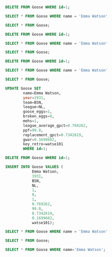 ```sql
DELETE FROM Goose WHERE id=1;
```

```sql
SELECT * FROM Goose WHERE name = 'Emma Watson'
```

```sql
SELECT * FROM Goose;
```

```sql
DELETE FROM Goose WHERE id=1;
```

```sql
SELECT * FROM Goose WHERE name = 'Emma Watson'
```

```sql
SELECT * FROM Goose;
```

```sql
DELETE FROM Goose WHERE id=1;
```

```sql
SELECT * FROM Goose WHERE name = 'Emma Watson'
```

```sql
SELECT * FROM Goose;
```

```sql
UPDATE Goose SET
        name=Emma Watson,
        year=1931,
        team=BSN,
        league=NL,
        goose_eggs=1,
        broken_eggs=0,
        mehs=1,
        league_average_gpct=0.769262,
        ppf=99.0,
        replacement_gpct=0.7342619,
        gwar=0.1699602,
        key_retro=watse101
        WHERE id=1;
```

```sql
DELETE FROM Goose WHERE id=1;
```

```sql
INSERT INTO Goose VALUES (
            Emma Watson,
            1931,
            BSN,
            NL,
            1,
            0,
            1,
            0.769262,
            99.0,
            0.7342619,
            0.1699602,
            watse101);
```

```sql
SELECT * FROM Goose WHERE name = 'Emma Watson'
```

```sql
SELECT * FROM Goose;
```

```sql
SELECT * FROM Goose WHERE name='Emma Watson';
```

